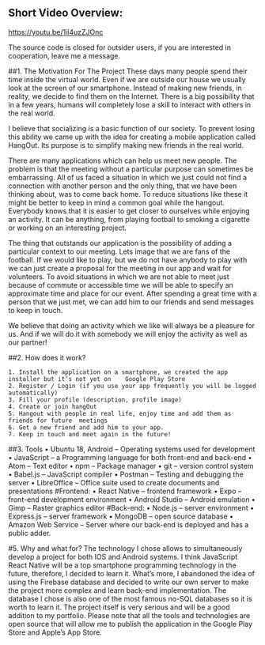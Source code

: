 ## Short Video Overview:
https://youtu.be/1il4uzZJOnc

The source code is closed for outsider users, if you are interested in cooperation, leave me a message.

##1. The Motivation For The Project
These days many people spend their time inside the virtual world. Even if we are outside our house we usually 
look at the screen of our smartphone. Instead of making new friends, in reality, we decide to find them on the Internet. 
There is a big possibility that in a few years, humans will completely lose a skill to interact with others in the 
real world. 

I believe that socializing is a basic function of our society. To prevent losing this ability we came up with the idea
for creating a mobile application called HangOut. Its purpose is to simplify making new friends in the real world. 

There are many applications which can help us meet new people. The problem is that the meeting without a particular purpose 
can sometimes be embarrassing. All of us faced a situation in which we just could not find a connection with another person 
and the only thing, that we have been thinking about, was to come back home. To reduce situations like these it might be 
better to keep in mind a common goal while the hangout. Everybody knows that it is easier to get closer to ourselves while 
enjoying an activity. It can be anything, from playing football to smoking a cigarette or working on an interesting project. 

The thing that outstands our application is the possibility of adding a particular context to our meeting. Lets image that 
we are fans of the football. If we would like to play, but we do not have anybody to play with we can just create a proposal 
for the meeting in our app and wait for volunteers. To avoid situations in which we are not able to meet just because of 
commute or accessible time we will be able to specify an approximate time and place for our event. After spending a great 
time with a person that we just met, we can add him to our friends and send messages to keep in touch. 

We believe that doing an activity which we like will always be a pleasure for us. And if we will do it with somebody we 
will enjoy the activity as well as our partner!

##2. How does it work?

    1. Install the application on a smartphone, we created the app installer but it’s not yet on 	Google Play Store                                                                                                                                                                         
    2. Register / Login (if you use your app frequently you will be logged automatically)
    3. Fill your profile (description, profile image)
    4. Create or join hangOut
    5. Hangout with people in real life, enjoy time and add them as friends for future 	meetings
    6. Get a new friend and add him to your app.
    7. Keep in touch and meet again in the future! 

##3. Tools
    • Ubuntu 18, Android – Operating systems used for development
    • JavaScript – a Programming language for both front-end and back-end
    • Atom – Text editor
    • npm –  Package manager
    • git –  version control system
    • Babel.js –  JavaScript compiler
    • Postman –  Testing and debugging the server
    • LibreOffice – Office suite used to create documents and presentations
#Frontend:
    • React Native –  frontend framework
    • Expo –  front-end development environment
    • Android Studio – Android emulation
    • Gimp – Raster graphics editor
#Back-end:
    • Node.js –  server environment
    • Express.js –   server framework
    • MongoDB –  open source database
    • Amazon Web Service – Server where our back-end is deployed and has a public adder.

#5. Why and what for?
The technology I chose allows to simultaneously develop a project for both IOS and Android systems. I think JavaScript 
React Native will be a top smartphone programming technology in the future, therefore, I decided to learn it. 
What’s more, I abandoned the idea of using the Firebase database and decided to write our own server to make the project 
more complex and learn back-end implementation. The database I chose is also one of the most famous no-SQL databases 
so it is worth to learn it. The project itself is very serious and will be a good addition to my portfolio. 
Please note that all the tools and technologies are open source that will allow me to publish the application in the 
Google Play Store and Apple’s App Store. 
